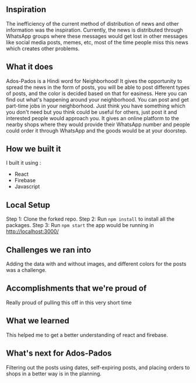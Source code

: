 ## Inspiration

The inefficiency of the current method of distribution of news and other information was the inspiration. Currently, the news is distributed through WhatsApp groups where these messages would get lost in other messages like social media posts, memes, etc, most of the time people miss this news which creates other problems.

## What it does

Ados-Pados is a Hindi word for Neighborhood!
It gives the opportunity to spread the news in the form of posts, you will be able to post different types of posts, and the color is decided based on that for easiness. Here you can find out what's happening around your neighborhood. You can post and get part-time jobs in your neighborhood. Just think you have something which you don't need but you think could be useful for others, just post it and interested people would approach you.
It gives an online platform to the nearby shops where they would provide their WhatsApp number and people could order it through WhatsApp and the goods would be at your doorstep.

## How we built it

I built it using :

- React
- Firebase
- Javascript

## Local Setup

Step 1: Clone the forked repo.
Step 2: Run `npm install` to install all the packages.
Step 3: Run `npm start` the app would be running in [http://localhost:3000/](http://localhost:3000/)

## Challenges we ran into

Adding the data with and without images, and different colors for the posts was a challenge.

## Accomplishments that we're proud of

Really proud of pulling this off in this very short time

## What we learned

This helped me to get a better understanding of react and firebase.

## What's next for Ados-Pados

Filtering out the posts using dates, self-expiring posts, and placing orders to shops in a better way is in the planning.
